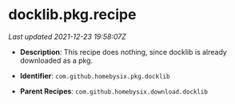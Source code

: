 # docklib.pkg.recipe

_Last updated 2021-12-23 19:58:07Z_

- **Description**: This recipe does nothing, since docklib is already downloaded as a pkg.

- **Identifier**: `com.github.homebysix.pkg.docklib`

- **Parent Recipes**: `com.github.homebysix.download.docklib`